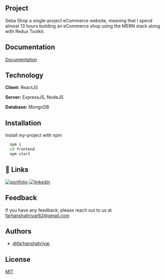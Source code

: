 ## Project 
Seba Shop a single-project eCommerce website, meaning that I spend almost 13 hours building an eCommerce shop using the MERN stack along with Redux Toolkit. 


## Documentation

[Documentation](https://linktodocumentation)


## Technology

**Client:** ReactJS

**Server:** ExpressJS, NodeJS

**Database:** MongoDB 


## Installation

Install my-project with npm

```bash
  npm i
  cd frontend
  npm start
```
    
## 🔗 Links
[![portfolio](https://img.shields.io/badge/my_portfolio-000?style=for-the-badge&logo=ko-fi&logoColor=white)](https://mdfarhanshahriyar2023.netlify.app/)
[![linkedin](https://img.shields.io/badge/linkedin-0A66C2?style=for-the-badge&logo=linkedin&logoColor=white)](https://www.linkedin.com/in/mdfarhanshahriyar18/)



## Feedback

If you have any feedback, please reach out to us at farhanshahriyar62@gmail.com


## Authors

- [@farhanshahriyar](https://github.com/farhanshahriyar)


## License

[MIT](https://choosealicense.com/licenses/mit/)

